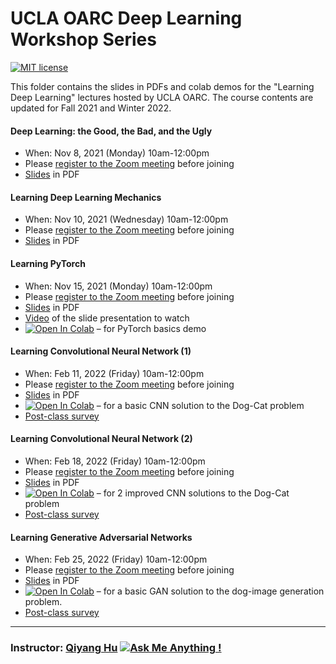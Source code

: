 # UCLA OARC Deep Learning Workshop Series
[![MIT license](https://img.shields.io/badge/License-MIT-blue.svg)](https://huqy.github.io/deep_learning_workshops/LICENSE.md)

This folder contains the slides in PDFs and colab demos for the "Learning Deep Learning" lectures hosted by UCLA OARC. The course contents are updated for Fall 2021 and Winter 2022. 

#### Deep Learning: the Good, the Bad, and the Ugly

 - When: Nov 8, 2021 (Monday) 10am-12:00pm 
 - Please [register to the Zoom meeting](https://ucla.zoom.us/meeting/register/tJAtd-2hqzwsG9M1nNF_1v4hvA38mlNHoCX-) before joining
 - [Slides](https://huqy.github.io/deep_learning_workshops/1_DL_Intro_2021Fall.pdf) in PDF


#### Learning Deep Learning Mechanics
 - When: Nov 10, 2021 (Wednesday) 10am-12:00pm
 - Please [register to the Zoom meeting](https://ucla.zoom.us/meeting/register/tJEodeqoqTgvE9K335pG-MxnJtlTy7VQhvfz) before joining
 - [Slides](https://huqy.github.io/deep_learning_workshops/2_DL_learningmech_2021Fall.pdf) in PDF


#### Learning PyTorch 
 - When: Nov 15, 2021 (Monday) 10am-12:00pm
 - Please [register to the Zoom meeting](https://ucla.zoom.us/meeting/register/tJwtf-CprzkvGNTkt_bZgImNtP1fl9XrfsNc) before joining
 - [Slides](https://huqy.github.io/deep_learning_workshops/3_DL_pytorch_2021Fall.pdf) in PDF
 - [Video](https://youtu.be/B8DXOhUURD0) of the slide presentation to watch
 - [![Open In Colab](https://colab.research.google.com/assets/colab-badge.svg)](https://bit.ly/learning_pytorch) &ndash; for PyTorch basics demo


#### Learning Convolutional Neural Network (1) 
 - When: Feb 11, 2022 (Friday) 10am-12:00pm
 - Please [register to the Zoom meeting](https://ucla.zoom.us/meeting/register/tJMpde6pqTgsHNYBPoJmhNelXw3PeHH4AWzT) before joining
 - [Slides](https://huqy.github.io/deep_learning_workshops/4_DL_CNNs_2022Winter.pdf) in PDF
 - [![Open In Colab](https://colab.research.google.com/assets/colab-badge.svg)](https://bit.ly/LDL_cnn1) &ndash; for a basic CNN solution to the Dog-Cat problem
 - [Post-class survey](https://docs.google.com/forms/d/e/1FAIpQLSdVTXFIt4-8c6NQGJc_qORMKIzEmvmBKWFTgU7Ek6AZEq3Xww/viewform?usp=pp_url&entry.1132314417=Learning+Convolutional+Neural+Networks+(1)+(2/11))


#### Learning Convolutional Neural Network (2) 
 - When: Feb 18, 2022 (Friday) 10am-12:00pm
 - Please [register to the Zoom meeting](https://ucla.zoom.us/meeting/register/tJ0od-usrz8rHNNJR69SESkwcsqctmkZUzVj) before joining
 - [Slides](https://huqy.github.io/deep_learning_workshops/5_DL_adv_2022Winter.pdf) in PDF
 - [![Open In Colab](https://colab.research.google.com/assets/colab-badge.svg)](https://bit.ly/LDL_cnn2) &ndash; for 2 improved CNN solutions to the Dog-Cat problem
 - [Post-class survey](https://docs.google.com/forms/d/e/1FAIpQLSdVTXFIt4-8c6NQGJc_qORMKIzEmvmBKWFTgU7Ek6AZEq3Xww/viewform?usp=pp_url&entry.1132314417=Learning+Convolutional+Neural+Networks+(2)+(2/18))


#### Learning Generative Adversarial Networks 
 - When: Feb 25, 2022 (Friday) 10am-12:00pm
 - Please [register to the Zoom meeting](https://ucla.zoom.us/meeting/register/tJcqc-6orjgtGdJQju538rp_SyhqQsUPdduI) before joining
 - [Slides](https://huqy.github.io/deep_learning_workshops/6_DL_gan_2022Winter.pdf) in PDF
 - [![Open In Colab](https://colab.research.google.com/assets/colab-badge.svg)](https://bit.ly/LDL_gan) &ndash; for a basic GAN solution to the dog-image generation problem.
 - [Post-class survey](https://docs.google.com/forms/d/e/1FAIpQLSdVTXFIt4-8c6NQGJc_qORMKIzEmvmBKWFTgU7Ek6AZEq3Xww/viewform?usp=pp_url&entry.1132314417=Learning+Convolutional+Neural+Networks+(2)+(2/25))

---

### Instructor: [Qiyang Hu](mailto:huqy@oarc.ucla.edu) [![Ask Me Anything !](https://img.shields.io/badge/Ask%20me-anything-1abc9c.svg)](mailto:huqy@oarc.ucla.edu)


